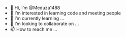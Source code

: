 - 👋 Hi, I’m @Meduza1488
- 👀 I’m interested in learning code and meeting people
- 🌱 I’m currently learning ...
- 💞️ I’m looking to collaborate on ...
- 📫 How to reach me ...

<!---
Meduza1488/Meduza1488 is a ✨ special ✨ repository because its `README.md` (this file) appears on your GitHub profile.
You can click the Preview link to take a look at your changes.
--->
